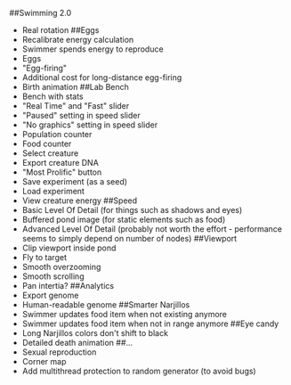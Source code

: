 ##Swimming 2.0
  * Real rotation
##Eggs
  * Recalibrate energy calculation
  * Swimmer spends energy to reproduce
  * Eggs
  * "Egg-firing"
  * Additional cost for long-distance egg-firing
  * Birth animation
##Lab Bench
  * Bench with stats
  * "Real Time" and "Fast" slider
  * "Paused" setting in speed slider
  * "No graphics" setting in speed slider
  * Population counter
  * Food counter
  * Select creature
  * Export creature DNA
  * "Most Prolific" button
  * Save experiment (as a seed)
  * Load experiment
  * View creature energy
##Speed
  * Basic Level Of Detail (for things such as shadows and eyes)
  * Buffered pond image (for static elements such as food)
  * Advanced Level Of Detail (probably not worth the effort - performance seems to simply depend on number of nodes)
##Viewport
  * Clip viewport inside pond
  * Fly to target
  * Smooth overzooming
  * Smooth scrolling
  * Pan intertia?
##Analytics
  * Export genome
  * Human-readable genome
##Smarter Narjillos
  * Swimmer updates food item when not existing anymore
  * Swimmer updates food item when not in range anymore
##Eye candy
  * Long Narjillos colors don't shift to black
  * Detailed death animation
##...
  * Sexual reproduction
  * Corner map
  * Add multithread protection to random generator (to avoid bugs)
